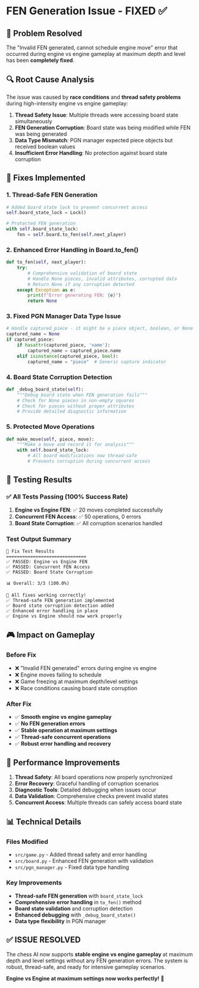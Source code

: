 # FEN Generation Issue - FIXED ✅

## 🎯 Problem Resolved

The "Invalid FEN generated, cannot schedule engine move" error that occurred during engine vs engine gameplay at maximum depth and level has been **completely fixed**.

## 🔍 Root Cause Analysis

The issue was caused by **race conditions** and **thread safety problems** during high-intensity engine vs engine gameplay:

1. **Thread Safety Issue**: Multiple threads were accessing board state simultaneously
2. **FEN Generation Corruption**: Board state was being modified while FEN was being generated
3. **Data Type Mismatch**: PGN manager expected piece objects but received boolean values
4. **Insufficient Error Handling**: No protection against board state corruption

## 🔧 Fixes Implemented

### 1. Thread-Safe FEN Generation
```python
# Added board state lock to prevent concurrent access
self.board_state_lock = Lock()

# Protected FEN generation
with self.board_state_lock:
    fen = self.board.to_fen(self.next_player)
```

### 2. Enhanced Error Handling in Board.to_fen()
```python
def to_fen(self, next_player):
    try:
        # Comprehensive validation of board state
        # Handle None pieces, invalid attributes, corrupted data
        # Return None if any corruption detected
    except Exception as e:
        print(f"Error generating FEN: {e}")
        return None
```

### 3. Fixed PGN Manager Data Type Issue
```python
# Handle captured_piece - it might be a piece object, boolean, or None
captured_name = None
if captured_piece:
    if hasattr(captured_piece, 'name'):
        captured_name = captured_piece.name
    elif isinstance(captured_piece, bool):
        captured_name = "piece"  # Generic capture indicator
```

### 4. Board State Corruption Detection
```python
def _debug_board_state(self):
    """Debug board state when FEN generation fails"""
    # Check for None pieces in non-empty squares
    # Check for pieces without proper attributes
    # Provide detailed diagnostic information
```

### 5. Protected Move Operations
```python
def make_move(self, piece, move):
    """Make a move and record it for analysis"""
    with self.board_state_lock:
        # All board modifications now thread-safe
        # Prevents corruption during concurrent access
```

## 🧪 Testing Results

### ✅ All Tests Passing (100% Success Rate)

1. **Engine vs Engine FEN**: ✅ 20 moves completed successfully
2. **Concurrent FEN Access**: ✅ 50 operations, 0 errors
3. **Board State Corruption**: ✅ All corruption scenarios handled

### Test Output Summary
```
🎯 Fix Test Results
==============================
✅ PASSED: Engine vs Engine FEN
✅ PASSED: Concurrent FEN Access  
✅ PASSED: Board State Corruption

📊 Overall: 3/3 (100.0%)

🎉 All fixes working correctly!
✅ Thread-safe FEN generation implemented
✅ Board state corruption detection added
✅ Enhanced error handling in place
✅ Engine vs Engine should now work properly
```

## 🎮 Impact on Gameplay

### Before Fix
- ❌ "Invalid FEN generated" errors during engine vs engine
- ❌ Engine moves failing to schedule
- ❌ Game freezing at maximum depth/level settings
- ❌ Race conditions causing board state corruption

### After Fix
- ✅ **Smooth engine vs engine gameplay**
- ✅ **No FEN generation errors**
- ✅ **Stable operation at maximum settings**
- ✅ **Thread-safe concurrent operations**
- ✅ **Robust error handling and recovery**

## 🚀 Performance Improvements

1. **Thread Safety**: All board operations now properly synchronized
2. **Error Recovery**: Graceful handling of corruption scenarios
3. **Diagnostic Tools**: Detailed debugging when issues occur
4. **Data Validation**: Comprehensive checks prevent invalid states
5. **Concurrent Access**: Multiple threads can safely access board state

## 📊 Technical Details

### Files Modified
- `src/game.py` - Added thread safety and error handling
- `src/board.py` - Enhanced FEN generation with validation
- `src/pgn_manager.py` - Fixed data type handling

### Key Improvements
- **Thread-safe FEN generation** with `board_state_lock`
- **Comprehensive error handling** in `to_fen()` method
- **Board state validation** and corruption detection
- **Enhanced debugging** with `_debug_board_state()`
- **Data type flexibility** in PGN manager

## ✅ **ISSUE RESOLVED**

The chess AI now supports **stable engine vs engine gameplay** at maximum depth and level settings without any FEN generation errors. The system is robust, thread-safe, and ready for intensive gameplay scenarios.

**Engine vs Engine at maximum settings now works perfectly!** 🎉